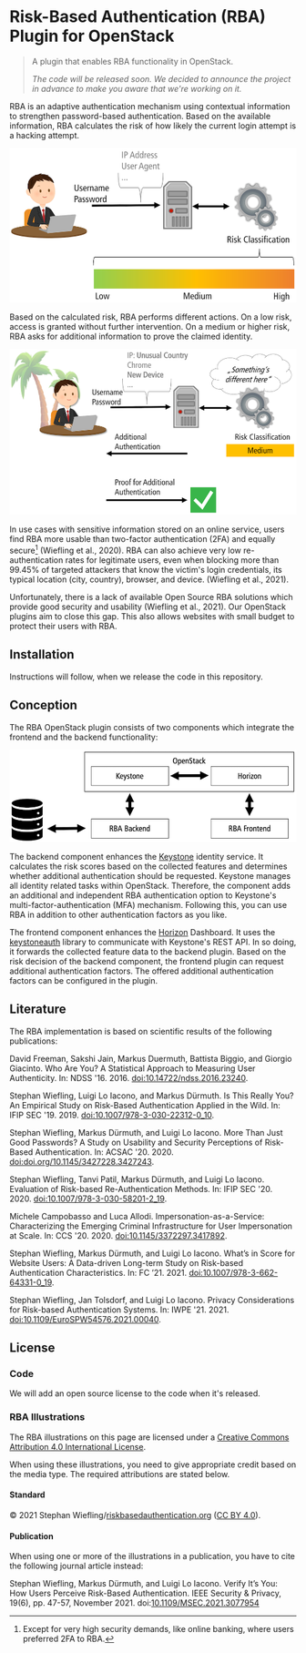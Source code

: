 # Risk-Based Authentication (RBA) Plugin for OpenStack

> A plugin that enables RBA functionality in OpenStack.
>
> _The code will be released soon. We decided to announce the project_
> _in advance to make you aware that we're working on it._

RBA is an adaptive authentication mechanism using contextual information
to strengthen password-based authentication. Based on the available
information, RBA calculates the risk of how likely the current login
attempt is a hacking attempt.

![](./images/rba_general.png)

Based on the calculated risk, RBA performs different actions. On a low
risk, access is granted without further intervention. On a medium or
higher risk, RBA asks for additional information to prove the claimed
identity.

![](./images/rba_medium.png)

In use cases with sensitive information stored on an online service,
users find RBA more usable than two-factor authentication (2FA) and
equally secure[^1] (Wiefling et al., 2020). RBA can also achieve very
low re-authentication rates for legitimate users, even when blocking
more than 99.45% of targeted attackers that know the victim's login
credentials, its typical location (city, country), browser, and device.
(Wiefling et al., 2021).

[^1]: Except for very high security demands, like online banking, where
users preferred 2FA to RBA.

Unfortunately, there is a lack of available Open Source RBA solutions
which provide good security and usability (Wiefling et al., 2021). Our
OpenStack plugins aim to close this gap. This also allows websites with
small budget to protect their users with RBA.




## Installation

Instructions will follow, when we release the code in this repository.


## Conception

The RBA OpenStack plugin consists of two components which integrate the
frontend and the backend functionality:

![](images/overview.png)

The backend component enhances the [Keystone] identity service. It
calculates the risk scores based on the collected features and
determines whether additional authentication should be requested.
Keystone manages all identity related tasks within OpenStack. Therefore,
the component adds an additional and independent RBA authentication
option to Keystone's multi-factor-authentication (MFA) mechanism.
Following this, you can use RBA in addition to other authentication
factors as you like.

The frontend component enhances the [Horizon] Dashboard. It uses the
[keystoneauth] library to communicate with Keystone's REST API. In so
doing, it forwards the collected feature data to the backend plugin.
Based on the risk decision of the backend component, the frontend plugin
can request additional authentication factors. The offered additional
authentication factors can be configured in the plugin.

[Keystone]: https://docs.openstack.org/keystone/latest/
[Horizon]: https://docs.openstack.org/horizon/latest/
[keystoneauth]: https://docs.openstack.org/keystoneauth/latest/


## Literature

The RBA implementation is based on scientific results of the following
publications:

David Freeman, Sakshi Jain, Markus Duermuth, Battista Biggio, and
Giorgio Giacinto. Who Are You? A Statistical Approach to Measuring User
Authenticity. In: NDSS '16. 2016.
[doi:10.14722/ndss.2016.23240](https://doi.org/10.14722/ndss.2016.23240).

Stephan Wiefling, Luigi Lo Iacono, and Markus Dürmuth. Is This Really
You? An Empirical Study on Risk-Based Authentication Applied in the
Wild. In: IFIP SEC '19. 2019.
[doi:10.1007/978-3-030-22312-0_10](https://doi.org/10.1007/978-3-030-22312-0_10).

Stephan Wiefling, Markus Dürmuth, and Luigi Lo Iacono. More Than Just
Good Passwords? A Study on Usability and Security Perceptions of
Risk-Based Authentication. In: ACSAC '20. 2020.
[doi:doi.org/10.1145/3427228.3427243](https://doi.org/10.1145/3427228.3427243).

Stephan Wiefling, Tanvi Patil, Markus Dürmuth, and Luigi Lo Iacono.
Evaluation of Risk-based Re-Authentication Methods. In: IFIP SEC '20.
2020.
[doi:10.1007/978-3-030-58201-2_19](https://doi.org/10.1007/978-3-030-58201-2_19).

Michele Campobasso and Luca Allodi. Impersonation-as-a-Service:
Characterizing the Emerging Criminal Infrastructure for User
Impersonation at Scale. In: CCS '20. 2020.
[doi:10.1145/3372297.3417892](https://doi.org/10.1145/3372297.3417892).

Stephan Wiefling, Markus Dürmuth, and Luigi Lo Iacono. What’s in Score
for Website Users: A Data-driven Long-term Study on Risk-based
Authentication Characteristics. In: FC ’21. 2021.
[doi:10.1007/978-3-662-64331-0_19](https://doi.org/10.1007/978-3-662-64331-0_19).

Stephan Wiefling, Jan Tolsdorf, and Luigi Lo Iacono. Privacy
Considerations for Risk-based Authentication Systems. In: IWPE '21.
2021.
[doi:10.1109/EuroSPW54576.2021.00040](https://doi.org/10.1109/EuroSPW54576.2021.00040).


## License

### Code

We will add an open source license to the code when it's released.

### RBA Illustrations

The RBA illustrations on this page are licensed under a <a rel="license"
href="http://creativecommons.org/licenses/by/4.0/">Creative Commons
Attribution 4.0 International License</a>.

When using these illustrations, you need to give appropriate credit
based on the media type. The required attributions are stated below.

#### Standard

&copy; 2021 Stephan Wiefling/<a
href="https://riskbasedauthentication.org/"
target="_blank">riskbasedauthentication.org</a> (<a rel="license"
href="http://creativecommons.org/licenses/by/4.0/">CC BY 4.0</a>).

#### Publication

When using one or more of the illustrations in a publication, you have
to cite the following journal article instead:

Stephan Wiefling, Markus Dürmuth, and Luigi Lo Iacono. Verify It’s You:
How Users Perceive Risk-Based Authentication. IEEE Security & Privacy,
19(6), pp. 47-57, November 2021.
doi:[10.1109/MSEC.2021.3077954](https://doi.org/10.1109/MSEC.2021.3077954)